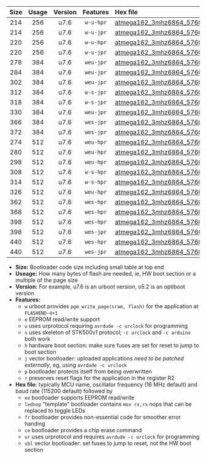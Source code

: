 |Size|Usage|Version|Features|Hex file|
|:-:|:-:|:-:|:-:|:--|
|214|256|u7.6|`w-u-hpr`|[atmega162_3mhz6864_57600bps_ur.hex](https://raw.githubusercontent.com/stefanrueger/urboot/main//atmega162_3mhz6864_57600bps_ur.hex)|
|214|256|u7.6|`w-u-jpr`|[atmega162_3mhz6864_57600bps_ur_vbl.hex](https://raw.githubusercontent.com/stefanrueger/urboot/main//atmega162_3mhz6864_57600bps_ur_vbl.hex)|
|220|256|u7.6|`w-u-hpr`|[atmega162_3mhz6864_57600bps_lednop_ur.hex](https://raw.githubusercontent.com/stefanrueger/urboot/main//atmega162_3mhz6864_57600bps_lednop_ur.hex)|
|220|256|u7.6|`w-u-jpr`|[atmega162_3mhz6864_57600bps_lednop_ur_vbl.hex](https://raw.githubusercontent.com/stefanrueger/urboot/main//atmega162_3mhz6864_57600bps_lednop_ur_vbl.hex)|
|278|384|u7.6|`weu-jpr`|[atmega162_3mhz6864_57600bps_ee_ur_vbl.hex](https://raw.githubusercontent.com/stefanrueger/urboot/main//atmega162_3mhz6864_57600bps_ee_ur_vbl.hex)|
|284|384|u7.6|`weu-jpr`|[atmega162_3mhz6864_57600bps_ee_lednop_ur_vbl.hex](https://raw.githubusercontent.com/stefanrueger/urboot/main//atmega162_3mhz6864_57600bps_ee_lednop_ur_vbl.hex)|
|302|384|u7.6|`weu-jpr`|[atmega162_3mhz6864_57600bps_ee_lednop_fr_ur_vbl.hex](https://raw.githubusercontent.com/stefanrueger/urboot/main//atmega162_3mhz6864_57600bps_ee_lednop_fr_ur_vbl.hex)|
|312|384|u7.6|`w-s-jpr`|[atmega162_3mhz6864_57600bps_vbl.hex](https://raw.githubusercontent.com/stefanrueger/urboot/main//atmega162_3mhz6864_57600bps_vbl.hex)|
|318|384|u7.6|`w-s-jpr`|[atmega162_3mhz6864_57600bps_lednop_vbl.hex](https://raw.githubusercontent.com/stefanrueger/urboot/main//atmega162_3mhz6864_57600bps_lednop_vbl.hex)|
|330|384|u7.6|`weu-jpr`|[atmega162_3mhz6864_57600bps_ee_lednop_fr_ce_ur_vbl.hex](https://raw.githubusercontent.com/stefanrueger/urboot/main//atmega162_3mhz6864_57600bps_ee_lednop_fr_ce_ur_vbl.hex)|
|366|384|u7.6|`wes-jpr`|[atmega162_3mhz6864_57600bps_ee_vbl.hex](https://raw.githubusercontent.com/stefanrueger/urboot/main//atmega162_3mhz6864_57600bps_ee_vbl.hex)|
|372|384|u7.6|`wes-jpr`|[atmega162_3mhz6864_57600bps_ee_lednop_vbl.hex](https://raw.githubusercontent.com/stefanrueger/urboot/main//atmega162_3mhz6864_57600bps_ee_lednop_vbl.hex)|
|274|512|u7.6|`weu-hpr`|[atmega162_3mhz6864_57600bps_ee_ur.hex](https://raw.githubusercontent.com/stefanrueger/urboot/main//atmega162_3mhz6864_57600bps_ee_ur.hex)|
|280|512|u7.6|`weu-hpr`|[atmega162_3mhz6864_57600bps_ee_lednop_ur.hex](https://raw.githubusercontent.com/stefanrueger/urboot/main//atmega162_3mhz6864_57600bps_ee_lednop_ur.hex)|
|298|512|u7.6|`weu-hpr`|[atmega162_3mhz6864_57600bps_ee_lednop_fr_ur.hex](https://raw.githubusercontent.com/stefanrueger/urboot/main//atmega162_3mhz6864_57600bps_ee_lednop_fr_ur.hex)|
|308|512|u7.6|`w-s-hpr`|[atmega162_3mhz6864_57600bps.hex](https://raw.githubusercontent.com/stefanrueger/urboot/main//atmega162_3mhz6864_57600bps.hex)|
|314|512|u7.6|`w-s-hpr`|[atmega162_3mhz6864_57600bps_lednop.hex](https://raw.githubusercontent.com/stefanrueger/urboot/main//atmega162_3mhz6864_57600bps_lednop.hex)|
|326|512|u7.6|`weu-hpr`|[atmega162_3mhz6864_57600bps_ee_lednop_fr_ce_ur.hex](https://raw.githubusercontent.com/stefanrueger/urboot/main//atmega162_3mhz6864_57600bps_ee_lednop_fr_ce_ur.hex)|
|362|512|u7.6|`wes-hpr`|[atmega162_3mhz6864_57600bps_ee.hex](https://raw.githubusercontent.com/stefanrueger/urboot/main//atmega162_3mhz6864_57600bps_ee.hex)|
|368|512|u7.6|`wes-hpr`|[atmega162_3mhz6864_57600bps_ee_lednop.hex](https://raw.githubusercontent.com/stefanrueger/urboot/main//atmega162_3mhz6864_57600bps_ee_lednop.hex)|
|398|512|u7.6|`wes-hpr`|[atmega162_3mhz6864_57600bps_ee_lednop_fr.hex](https://raw.githubusercontent.com/stefanrueger/urboot/main//atmega162_3mhz6864_57600bps_ee_lednop_fr.hex)|
|398|512|u7.6|`wes-jpr`|[atmega162_3mhz6864_57600bps_ee_lednop_fr_vbl.hex](https://raw.githubusercontent.com/stefanrueger/urboot/main//atmega162_3mhz6864_57600bps_ee_lednop_fr_vbl.hex)|
|440|512|u7.6|`wes-hpr`|[atmega162_3mhz6864_57600bps_ee_lednop_fr_ce.hex](https://raw.githubusercontent.com/stefanrueger/urboot/main//atmega162_3mhz6864_57600bps_ee_lednop_fr_ce.hex)|
|440|512|u7.6|`wes-jpr`|[atmega162_3mhz6864_57600bps_ee_lednop_fr_ce_vbl.hex](https://raw.githubusercontent.com/stefanrueger/urboot/main//atmega162_3mhz6864_57600bps_ee_lednop_fr_ce_vbl.hex)|

- **Size:** Bootloader code size including small table at top end
- **Useage:** How many bytes of flash are needed, ie, HW boot section or a multiple of the page size
- **Version:** For example, u7.6 is an urboot version, o5.2 is an optiboot version
- **Features:**
  + `w` urboot provides `pgm_write_page(sram, flash)` for the application at `FLASHEND-4+1`
  + `e` EEPROM read/write support
  + `u` uses urprotocol requiring `avrdude -c urclock` for programming
  + `s` uses skeleton of STK500v1 protocol; `-c urclock` and `-c arduino` both work
  + `h` hardware boot section: make sure fuses are set for reset to jump to boot section
  + `j` vector bootloader: uploaded applications *need to be patched externally*, eg, using `avrdude -c urclock`
  + `p` bootloader protects itself from being overwritten
  + `r` preserves reset flags for the application in the register R2
- **Hex file:** typically MCU name, oscillator frequency (16 MHz default) and baud rate (115200 default) followed by
  + `ee` bootloader supports EEPROM read/write
  + `lednop` "template" bootloader contains `mov rx,rx` nops that can be replaced to toggle LEDs
  + `fr` bootloader provides non-essential code for smoother error handing
  + `ce` bootloader provides a chip erase command
  + `ur` uses urprotocol and requires `avrdude -c urclock` for programming
  + `vbl` vector bootloader: set fuses to jump to reset, not the HW boot section
